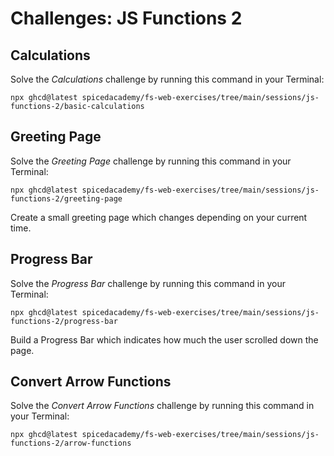 # Challenges: JS Functions 2

## Calculations

Solve the _Calculations_ challenge by running this command in your Terminal:

```
npx ghcd@latest spicedacademy/fs-web-exercises/tree/main/sessions/js-functions-2/basic-calculations
```

## Greeting Page

Solve the _Greeting Page_ challenge by running this command in your Terminal:

```
npx ghcd@latest spicedacademy/fs-web-exercises/tree/main/sessions/js-functions-2/greeting-page
```

Create a small greeting page which changes depending on your current time.

## Progress Bar

Solve the _Progress Bar_ challenge by running this command in your Terminal:

```
npx ghcd@latest spicedacademy/fs-web-exercises/tree/main/sessions/js-functions-2/progress-bar
```

Build a Progress Bar which indicates how much the user scrolled down the page.

## Convert Arrow Functions

Solve the _Convert Arrow Functions_ challenge by running this command in your Terminal:

```
npx ghcd@latest spicedacademy/fs-web-exercises/tree/main/sessions/js-functions-2/arrow-functions
```
